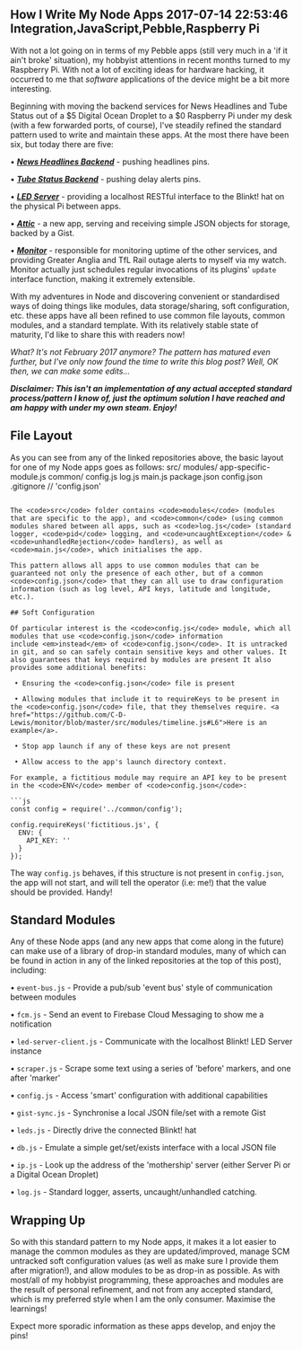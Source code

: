 How I Write My Node Apps
2017-07-14 22:53:46
Integration,JavaScript,Pebble,Raspberry Pi
---

With not a lot going on in terms of my Pebble apps (still very much in a 'if it ain't broke' situation), my hobbyist attentions in recent months turned to my Raspberry Pi. With not a lot of exciting ideas for hardware hacking, it occurred to me that <em>software</em> applications of the device might be a bit more interesting.

Beginning with moving the backend services for News Headlines and Tube Status out of a $5 Digital Ocean Droplet to a $0 Raspberry Pi under my desk (with a few forwarded ports, of course), I've steadily refined the standard pattern used to write and maintain these apps. At the most there have been six, but today there are five:

 • <a href="https://github.com/C-D-Lewis/news-headlines/tree/master/backend"><strong><em>News Headlines Backend</em></strong></a> - pushing headlines pins.

 • <a href="https://github.com/C-D-Lewis/tube-status/tree/master/backend"><strong><em>Tube Status Backend</em></strong></a> - pushing delay alerts pins.

 • <a href="https://github.com/C-D-Lewis/led-server"><strong><em>LED Server</em></strong></a> - providing a localhost RESTful interface to the Blinkt! hat on the physical Pi between apps.

 • <a href="https://github.com/C-D-Lewis/attic"><strong><em>Attic</em></strong></a> - a new app, serving and receiving simple JSON objects for storage, backed by a Gist.

 • <a href="https://github.com/C-D-Lewis/monitor"><strong><em>Monitor</em></strong></a> - responsible for monitoring uptime of the other services, and providing Greater Anglia and TfL Rail outage alerts to myself via my watch. Monitor actually just schedules regular invocations of its plugins' <code>update</code> interface function, making it extremely extensible.

With my adventures in Node and discovering convenient or standardised ways of doing things like modules, data storage/sharing, soft configuration, etc. these apps have all been refined to use common file layouts, common modules, and a standard template. With its relatively stable state of maturity, I'd like to share this with readers now!

<em>What? It's not February 2017 anymore? The pattern has matured even further, but I've only now found the time to write this blog post? Well, OK then, we can make some edits...</em>

<em><strong>Disclaimer: </strong><strong>This isn't an implementation of any actual accepted standard process/pattern I know of, just the optimum solution I have reached and am happy with under my own steam. Enjoy!</strong></em>

## File Layout

As you can see from any of the linked repositories above, the basic layout for one of my Node apps goes as follows:
src/
  modules/
    app-specific-module.js
  common/
    config.js
    log.js
  main.js
package.json
config.json
.gitignore   // 'config.json'
```

The <code>src</code> folder contains <code>modules</code> (modules that are specific to the app), and <code>common</code> (using common modules shared between all apps, such as <code>log.js</code> (standard logger, <code>pid</code> logging, and <code>uncaughtException</code> & <code>unhandledRejection</code> handlers), as well as <code>main.js</code>, which initialises the app.

This pattern allows all apps to use common modules that can be guaranteed not only the presence of each other, but of a common <code>config.json</code> that they can all use to draw configuration information (such as log level, API keys, latitude and longitude, etc.).

## Soft Configuration

Of particular interest is the <code>config.js</code> module, which all modules that use <code>config.json</code> information include <em>instead</em> of <code>config.json</code>. It is untracked in git, and so can safely contain sensitive keys and other values. It also guarantees that keys required by modules are present It also provides some additional benefits:

 • Ensuring the <code>config.json</code> file is present

 • Allowing modules that include it to requireKeys to be present in the <code>config.json</code> file, that they themselves require. <a href="https://github.com/C-D-Lewis/monitor/blob/master/src/modules/timeline.js#L6">Here is an example</a>.

 • Stop app launch if any of these keys are not present

 • Allow access to the app's launch directory context.

For example, a fictitious module may require an API key to be present in the <code>ENV</code> member of <code>config.json</code>:

```js
const config = require('../common/config');

config.requireKeys('fictitious.js', {
  ENV: {
    API_KEY: ''
  }
});
```

The way <code>config.js</code> behaves, if this structure is not present in <code>config.json</code>, the app will not start, and will tell the operator (i.e: me!) that the value should be provided. Handy!

## Standard Modules

Any of these Node apps (and any new apps that come along in the future) can make use of a library of drop-in standard modules, many of which can be found in action in any of the linked repositories at the top of this post), including:

 • <code>event-bus.js</code> - Provide a pub/sub 'event bus' style of communication between modules

 • <code>fcm.js</code> - Send an event to Firebase Cloud Messaging to show me a notification

 • <code>led-server-client.js</code> - Communicate with the localhost Blinkt! LED Server instance

 • <code>scraper.js</code> - Scrape some text using a series of 'before' markers, and one after 'marker'

 • <code>config.js</code> - Access 'smart' configuration with additional capabilities

 • <code>gist-sync.js</code> - Synchronise a local JSON file/set with a remote Gist

 • <code>leds.js</code> - Directly drive the connected Blinkt! hat

 • <code>db.js</code> - Emulate a simple get/set/exists interface with a local JSON file

 • <code>ip.js</code> - Look up the address of the 'mothership' server (either Server Pi or a Digital Ocean Droplet)

 • <code>log.js</code> - Standard logger, asserts, uncaught/unhandled catching.

## Wrapping Up

So with this standard pattern to my Node apps, it makes it a lot easier to manage the common modules as they are updated/improved, manage SCM untracked soft configuration values (as well as make sure I provide them after migration!), and allow modules to be as drop-in as possible. As with most/all of my hobbyist programming, these approaches and modules are the result of personal refinement, and not from any accepted standard, which is my preferred style when I am the only consumer. Maximise the learnings!

Expect more sporadic information as these apps develop, and enjoy the pins!
